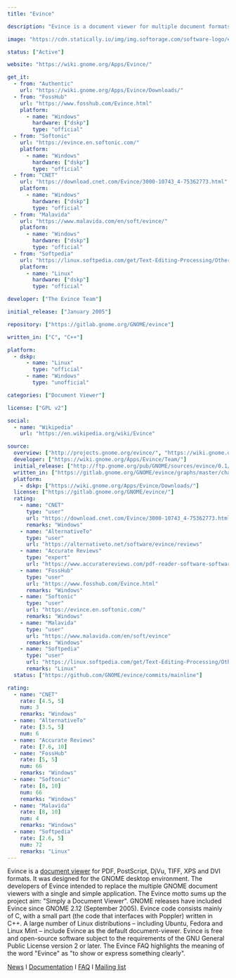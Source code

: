 ```yaml
---
title: "Evince"

description: "Evince is a document viewer for multiple document formats. The goal of evince is to replace the multiple document viewers that exist on the GNOME Desktop with a single simple application."

image: "https://cdn.statically.io/img/img.softorage.com/software-logo/evince.png?h=64"

status: ["Active"]

website: "https://wiki.gnome.org/Apps/Evince/"

get_it:
  - from: "Authentic"
    url: "https://wiki.gnome.org/Apps/Evince/Downloads/"
  - from: "FossHub"
    url: "https://www.fosshub.com/Evince.html"
    platform:
      - name: "Windows"
        hardware: ["dskp"]
        type: "official"
  - from: "Softonic"
    url: "https://evince.en.softonic.com/"
    platform:
      - name: "Windows"
        hardware: ["dskp"]
        type: "official"
  - from: "CNET"
    url: "https://download.cnet.com/Evince/3000-10743_4-75362773.html"
    platform:
      - name: "Windows"
        hardware: ["dskp"]
        type: "official"
  - from: "Malavida"
    url: "https://www.malavida.com/en/soft/evince/"
    platform:
      - name: "Windows"
        hardware: ["dskp"]
        type: "official"
  - from: "Softpedia"
    url: "https://linux.softpedia.com/get/Text-Editing-Processing/Others/Evince-3819.shtml"
    platform:
      - name: "Linux"
        hardware: ["dskp"]
        type: "official"

developer: ["The Evince Team"]

initial_release: ["January 2005"]

repository: ["https://gitlab.gnome.org/GNOME/evince"]

written_in: ["C", "C++"]

platform:
  - dskp:
      - name: "Linux"
        type: "official"
      - name: "Windows"
        type: "unofficial"

categories: ["Document Viewer"]

license: ["GPL v2"]

social:
  - name: "Wikipedia"
    url: "https://en.wikipedia.org/wiki/Evince"

source:
  overview: ["http://projects.gnome.org/evince/", "https://wiki.gnome.org/Apps/Evince/FrequentlyAskedQuestions", "https://en.wikipedia.org/w/index.php?title=Evince&oldid=875121552"]
  developer: ["https://wiki.gnome.org/Apps/Evince/Team/"]
  initial_release: ["http://ftp.gnome.org/pub/GNOME/sources/evince/0.1/"]
  written_in: ["https://gitlab.gnome.org/GNOME/evince/graphs/master/charts", "https://en.wikipedia.org/w/index.php?title=Evince&oldid=875121552"]
  platform:
    - dskp: ["https://wiki.gnome.org/Apps/Evince/Downloads/"]
  license: ["https://gitlab.gnome.org/GNOME/evince/"]
  rating:
    - name: "CNET"
      type: "user"
      url: "https://download.cnet.com/Evince/3000-10743_4-75362773.html"
      remarks: "Windows"
    - name: "AlternativeTo"
      type: "user"
      url: "https://alternativeto.net/software/evince/reviews"
    - name: "Accurate Reviews"
      type: "expert"
      url: "https://www.accuratereviews.com/pdf-reader-software-software-reviews-list/evince"
    - name: "FossHub"
      type: "user"
      url: "https://www.fosshub.com/Evince.html"
      remarks: "Windows"
    - name: "Softonic"
      type: "user"
      url: "https://evince.en.softonic.com/"
      remarks: "Windows"
    - name: "Malavida"
      type: "user"
      url: "https://www.malavida.com/en/soft/evince"
      remarks: "Windows"
    - name: "Softpedia"
      type: "user"
      url: "https://linux.softpedia.com/get/Text-Editing-Processing/Others/Evince-3819.shtml"
      remarks: "Linux"
  status: ["https://github.com/GNOME/evince/commits/mainline"]

rating:
  - name: "CNET"
    rate: [4.5, 5]
    num: 3
    remarks: "Windows"
  - name: "AlternativeTo"
    rate: [3.5, 5]
    num: 6
  - name: "Accurate Reviews"
    rate: [7.6, 10]
  - name: "FossHub"
    rate: [5, 5]
    num: 66
    remarks: "Windows"
  - name: "Softonic"
    rate: [8, 10]
    num: 66
    remarks: "Windows"
  - name: "Malavida"
    rate: [8, 10]
    num: 4
    remarks: "Windows"
  - name: "Softpedia"
    rate: [2.6, 5]
    num: 72
    remarks: "Linux"
---
```

  Evince is a [document viewer](/categories/document-viewer) for PDF, PostScript, DjVu, TIFF, XPS and DVI formats. It was designed for the GNOME desktop environment. The developers of Evince intended to replace the multiple GNOME document viewers with a single and simple application. The Evince motto sums up the project aim: "Simply a Document Viewer". GNOME releases have included Evince since GNOME 2.12 (September 2005). Evince code consists mainly of C, with a small part (the code that interfaces with Poppler) written in C++. A large number of Linux distributions – including Ubuntu, Fedora and Linux Mint – include Evince as the default document-viewer. Evince is free and open-source software subject to the requirements of the GNU General Public License version 2 or later. The Evince FAQ highlights the meaning of the word "Evince" as "to show or express something clearly".
  
  [News](https://gitlab.gnome.org/GNOME/evince/blob/master/NEWS) I [Documentation](https://help.gnome.org/users/evince/stable/) I [FAQ](https://wiki.gnome.org/Apps/Evince/FrequentlyAskedQuestions) I [Mailing list](https://mail.gnome.org/mailman/listinfo/evince-list)
  


